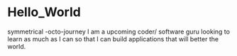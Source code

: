 # Hello_World
symmetrical -octo-journey
I am a upcoming coder/ software guru looking to learn as much as I can so that I can build applications that will better the world.
